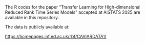 The R codes for the paper "Transfer Learning for High-dimensional Reduced Rank Time Series Models" accepted at AISTATS 2025 are available in this repository.

The data is publicly available at:

https://homepages.inf.ed.ac.uk/rbf/CAVIARDATA1/
